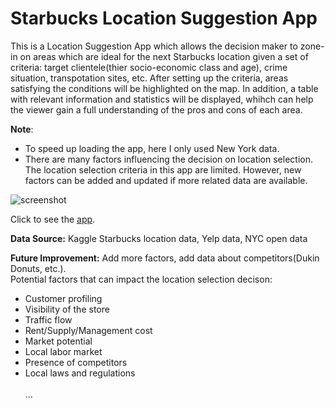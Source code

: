 # Starbucks Location Suggestion App

<p> This is a Location Suggestion App which allows the decision maker to zone-in on areas which are ideal for the next Starbucks location given a set of criteria: target clientele(thier socio-economic class and age), crime situation, transpotation sites, etc. After setting up the criteria, areas satisfying the conditions will be highlighted on the map. In addition, a table with relevant information and statistics will be displayed, whihch can help the viewer gain a full understanding of the pros and cons of each area. </p>

<p><b>Note</b>:
  <ul><li>To speed up loading the app, here I only used New York data.</li>
  <li>There are many factors influencing the decision on location selection. The location selection criteria in this app are limited. However, new factors can be added and updated if more related data are available.</li></ul>
</p>

![screenshot](starbucks/starbuckslocation/imgfile/starbucks.PNG)


<p> Click to see the <a href="https://maybeshewillx7.shinyapps.io/starbuckslocation/#">app</a>.</p>

<p><b>Data Source:</b> Kaggle Starbucks location data, Yelp data, NYC open data</p>


<p><b>Future Improvement:</b> Add more factors, add data about competitors(Dukin Donuts, etc.).<br>
  Potential factors that can impact the location selection decison:
  <ul><li>Customer profiling</li>
  <li>Visibility of the store</li>
  <li>Traffic flow</li>
  <li>Rent/Supply/Management cost</li>
  <li>Market potential</li>
  <li>Local labor market</li>
  <li>Presence of competitors</li>
  <li>Local laws and regulations</li><br>
   ...</ul>
  
</p>
